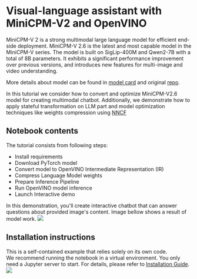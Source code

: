 # Visual-language assistant with MiniCPM-V2 and OpenVINO

MiniCPM-V 2 is a strong multimodal large language model for efficient end-side deployment. MiniCPM-V 2.6 is the latest and most capable model in the MiniCPM-V series. The model is built on SigLip-400M and Qwen2-7B with a total of 8B parameters. It exhibits a significant performance improvement over previous versions, and introduces new features for multi-image and video understanding.

More details about model can be found in [model card](https://huggingface.co/openbmb/MiniCPM-V-2_6) and original [repo](https://github.com/OpenBMB/MiniCPM-V).

In this tutorial we consider how to convert and optimize MiniCPM-V2.6 model for creating multimodal chatbot. Additionally, we demonstrate how to apply stateful transformation on LLM part and model optimization techniques like weights compression using [NNCF](https://github.com/openvinotoolkit/nncf)


## Notebook contents
The tutorial consists from following steps:

- Install requirements
- Download PyTorch model
- Convert model to OpenVINO Intermediate Representation (IR)
- Compress Language Model weights
- Prepare Inference Pipeline
- Run OpenVINO model inference
- Launch Interactive demo

In this demonstration, you'll create interactive chatbot that can answer questions about provided image's content. Image bellow shows a result of model work.
![](https://github.com/openvinotoolkit/openvino_notebooks/assets/29454499/7b0919ea-6fe4-4c8f-8395-cb0ee6e87937)


## Installation instructions
This is a self-contained example that relies solely on its own code.</br>
We recommend running the notebook in a virtual environment. You only need a Jupyter server to start.
For details, please refer to [Installation Guide](../../README.md).
<img referrerpolicy="no-referrer-when-downgrade" src="https://static.scarf.sh/a.png?x-pxid=5b5a4db0-7875-4bfb-bdbd-01698b5b1a77&file=notebooks/minicpm-v-multimodal-chatbot/README.md" />
